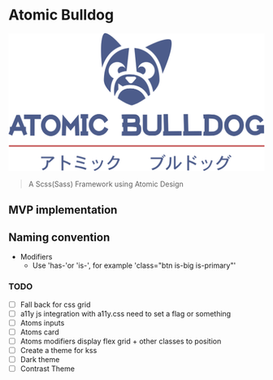 # Atomic Bulldog

![logo](/static/img/atomic-bulldog-logo.svg)

> A Scss(Sass) Framework using Atomic Design

## MVP implementation

## Naming convention

* Modifiers
  * Use 'has-'or 'is-', for example 'class="btn is-big is-primary"'

### TODO

* [ ] Fall back for css grid
* [ ] a11y js integration with a11y.css need to set a flag or something
* [ ] Atoms inputs
* [ ] Atoms card
* [ ] Atoms modifiers display flex grid + other classes to position 
* [ ] Create a theme for kss
* [ ] Dark theme
* [ ] Contrast Theme
